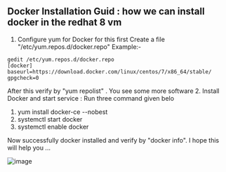 ## Docker Installation Guid : how we can install docker in the redhat 8 vm
1.  Configure yum for Docker for this first  Create a file "/etc/yum.repos.d/docker.repo"
Example:-
```
gedit /etc/yum.repos.d/docker.repo
[docker]
baseurl=https://download.docker.com/linux/centos/7/x86_64/stable/
gpgcheck=0
```

After this verify by "yum repolist" . You see some more software
2. Install Docker and start service : Run three command given belo
   1.  yum install docker-ce  --nobest
   2.  systemctl start docker
   3.  systemctl enable docker
   
Now successfully docker installed and verify by "docker info". I hope this will help you ...

![image](https://user-images.githubusercontent.com/49730521/119997038-ed56ae00-bfec-11eb-95d4-36db6ef2f10a.png)
